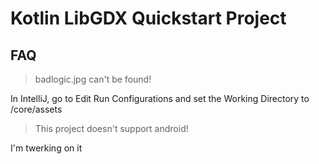 # Kotlin LibGDX Quickstart Project

## FAQ
> badlogic.jpg can't be found!

In IntelliJ, go to Edit Run Configurations and set the Working Directory to /core/assets

> This project doesn't support android!

I'm twerking on it 